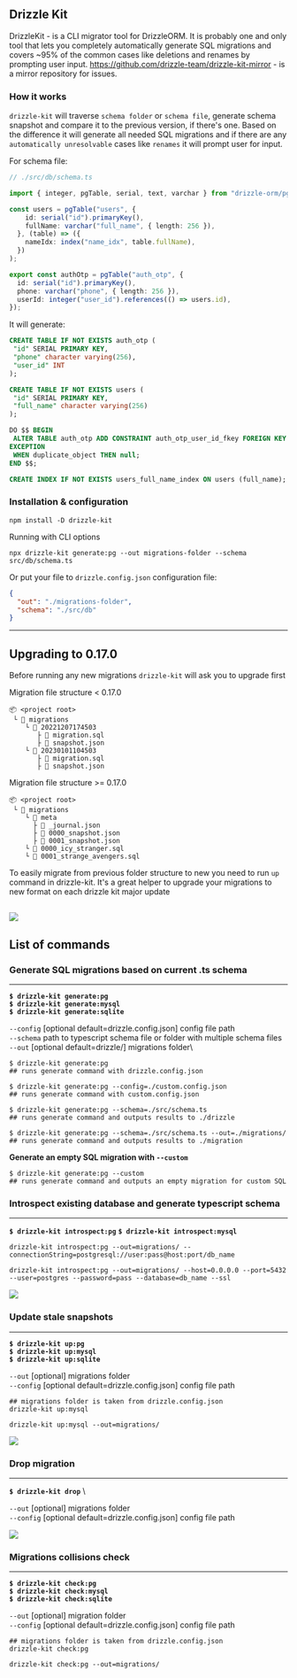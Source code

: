 ## Drizzle Kit

DrizzleKit - is a CLI migrator tool for DrizzleORM. It is probably one and only tool that lets you completely automatically generate SQL migrations and covers ~95% of the common cases like deletions and renames by prompting user input.
<https://github.com/drizzle-team/drizzle-kit-mirror> - is a mirror repository for issues.

### How it works

`drizzle-kit` will traverse `schema folder` or `schema file`, generate schema snapshot and compare it to the previous version, if there's one.
 Based on the difference it will generate all needed SQL migrations and if there are any `automatically unresolvable` cases like `renames` it will prompt user for input.

For schema file:

```typescript
// ./src/db/schema.ts

import { integer, pgTable, serial, text, varchar } from "drizzle-orm/pg-core";

const users = pgTable("users", {
    id: serial("id").primaryKey(),
    fullName: varchar("full_name", { length: 256 }),
  }, (table) => ({
    nameIdx: index("name_idx", table.fullName),
  })
);

export const authOtp = pgTable("auth_otp", {
  id: serial("id").primaryKey(),
  phone: varchar("phone", { length: 256 }),
  userId: integer("user_id").references(() => users.id),
});
```

It will generate:

```SQL
CREATE TABLE IF NOT EXISTS auth_otp (
 "id" SERIAL PRIMARY KEY,
 "phone" character varying(256),
 "user_id" INT
);

CREATE TABLE IF NOT EXISTS users (
 "id" SERIAL PRIMARY KEY,
 "full_name" character varying(256)
);

DO $$ BEGIN
 ALTER TABLE auth_otp ADD CONSTRAINT auth_otp_user_id_fkey FOREIGN KEY ("user_id") REFERENCES users(id);
EXCEPTION
 WHEN duplicate_object THEN null;
END $$;

CREATE INDEX IF NOT EXISTS users_full_name_index ON users (full_name);
```

### Installation & configuration

```shell
npm install -D drizzle-kit
```

Running with CLI options

```shell
npx drizzle-kit generate:pg --out migrations-folder --schema src/db/schema.ts
```

Or put your file to `drizzle.config.json` configuration file:

```json
{
  "out": "./migrations-folder",
  "schema": "./src/db"
}
```

---

## Upgrading to 0.17.0

Before running any new migrations `drizzle-kit` will ask you to upgrade first

Migration file structure < 0.17.0

```plaintext
📦 <project root>
 └ 📂 migrations
    └ 📂 20221207174503
       ├ 📜 migration.sql
       ├ 📜 snapshot.json
    └ 📂 20230101104503
       ├ 📜 migration.sql
       ├ 📜 snapshot.json
```

Migration file structure >= 0.17.0

```plaintext
📦 <project root>
 └ 📂 migrations
    └ 📂 meta
      ├ 📜 _journal.json
      ├ 📜 0000_snapshot.json
      ├ 📜 0001_snapshot.json
    └ 📜 0000_icy_stranger.sql
    └ 📜 0001_strange_avengers.sql
```

To easily migrate from previous folder structure to new you need to run `up` command in drizzle-kit. It's a great helper to upgrade your migrations to new format on each drizzle kit major update

![](media/up_mysql.gif)
---

## List of commands

### Generate SQL migrations based on current .ts schema

---

**`$ drizzle-kit generate:pg`** \
**`$ drizzle-kit generate:mysql`** \
**`$ drizzle-kit generate:sqlite`**

`--config` [optional default=drizzle.config.json] config file path\
`--schema` path to typescript schema file or folder with multiple schema files\
`--out` [optional default=drizzle/] migrations folder\

```shell
$ drizzle-kit generate:pg 
## runs generate command with drizzle.config.json 

$ drizzle-kit generate:pg --config=./custom.config.json
## runs generate command with custom.config.json 

$ drizzle-kit generate:pg --schema=./src/schema.ts
## runs generate command and outputs results to ./drizzle

$ drizzle-kit generate:pg --schema=./src/schema.ts --out=./migrations/
## runs generate command and outputs results to ./migration
```

**Generate an empty SQL migration with `--custom`**

```shell
$ drizzle-kit generate:pg --custom
## runs generate command and outputs an empty migration for custom SQL 
```  

### Introspect existing database and generate typescript schema

---

**`$ drizzle-kit introspect:pg`**
**`$ drizzle-kit introspect:mysql`**

```shell
drizzle-kit introspect:pg --out=migrations/ --connectionString=postgresql://user:pass@host:port/db_name

drizzle-kit introspect:pg --out=migrations/ --host=0.0.0.0 --port=5432 --user=postgres --password=pass --database=db_name --ssl
```

![](media/introspect_mysql.gif)

### Update stale snapshots

---

**`$ drizzle-kit up:pg`** \
**`$ drizzle-kit up:mysql`**\
**`$ drizzle-kit up:sqlite`**

`--out` [optional] migrations folder\
`--config` [optional default=drizzle.config.json] config file path

```shell
## migrations folder is taken from drizzle.config.json
drizzle-kit up:mysql

drizzle-kit up:mysql --out=migrations/ 
```

![](media/up_mysql.gif)

### Drop migration

---

**`$ drizzle-kit drop`** \

`--out` [optional] migrations folder\
`--config` [optional default=drizzle.config.json] config file path

![](media/drop.gif)

### Migrations collisions check

---

**`$ drizzle-kit check:pg`**\
**`$ drizzle-kit check:mysql`**\
**`$ drizzle-kit check:sqlite`**

`--out` [optional] migration folder\
`--config` [optional default=drizzle.config.json] config file path

```shell
## migrations folder is taken from drizzle.config.json
drizzle-kit check:pg

drizzle-kit check:pg --out=migrations/ 
```

